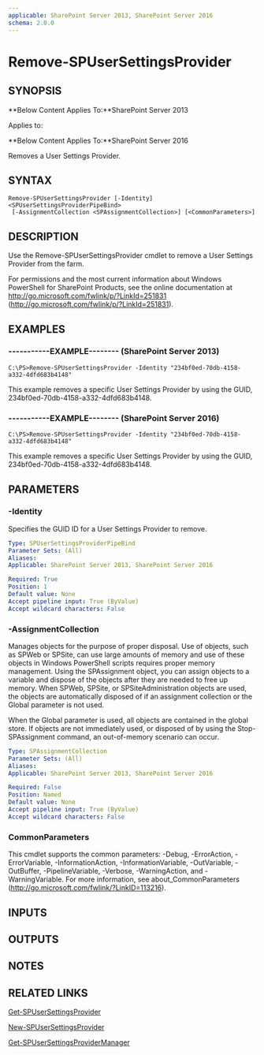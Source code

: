 ```yaml
---
applicable: SharePoint Server 2013, SharePoint Server 2016
schema: 2.0.0
---
```


# Remove-SPUserSettingsProvider

## SYNOPSIS
**Below Content Applies To:**SharePoint Server 2013

Applies to:

**Below Content Applies To:**SharePoint Server 2016

Removes a User Settings Provider.



## SYNTAX

```
Remove-SPUserSettingsProvider [-Identity] <SPUserSettingsProviderPipeBind>
 [-AssignmentCollection <SPAssignmentCollection>] [<CommonParameters>]
```

## DESCRIPTION
Use the Remove-SPUserSettingsProvider cmdlet to remove a User Settings Provider from the farm.

For permissions and the most current information about Windows PowerShell for SharePoint Products, see the online documentation at http://go.microsoft.com/fwlink/p/?LinkId=251831 (http://go.microsoft.com/fwlink/p/?LinkId=251831).

## EXAMPLES

### -----------EXAMPLE-------- (SharePoint Server 2013)
```
C:\PS>Remove-SPUserSettingsProvider -Identity "234bf0ed-70db-4158-a332-4dfd683b4148"
```

This example removes a specific User Settings Provider by using the GUID, 234bf0ed-70db-4158-a332-4dfd683b4148.

### -----------EXAMPLE-------- (SharePoint Server 2016)
```
C:\PS>Remove-SPUserSettingsProvider -Identity "234bf0ed-70db-4158-a332-4dfd683b4148"
```

This example removes a specific User Settings Provider by using the GUID, 234bf0ed-70db-4158-a332-4dfd683b4148.

## PARAMETERS

### -Identity
Specifies the GUID ID for a User Settings Provider to remove.

```yaml
Type: SPUserSettingsProviderPipeBind
Parameter Sets: (All)
Aliases: 
Applicable: SharePoint Server 2013, SharePoint Server 2016

Required: True
Position: 1
Default value: None
Accept pipeline input: True (ByValue)
Accept wildcard characters: False
```

### -AssignmentCollection
Manages objects for the purpose of proper disposal.
Use of objects, such as SPWeb or SPSite, can use large amounts of memory and use of these objects in Windows PowerShell scripts requires proper memory management.
Using the SPAssignment object, you can assign objects to a variable and dispose of the objects after they are needed to free up memory.
When SPWeb, SPSite, or SPSiteAdministration objects are used, the objects are automatically disposed of if an assignment collection or the Global parameter is not used.

When the Global parameter is used, all objects are contained in the global store.
If objects are not immediately used, or disposed of by using the Stop-SPAssignment command, an out-of-memory scenario can occur.

```yaml
Type: SPAssignmentCollection
Parameter Sets: (All)
Aliases: 
Applicable: SharePoint Server 2013, SharePoint Server 2016

Required: False
Position: Named
Default value: None
Accept pipeline input: True (ByValue)
Accept wildcard characters: False
```

### CommonParameters
This cmdlet supports the common parameters: -Debug, -ErrorAction, -ErrorVariable, -InformationAction, -InformationVariable, -OutVariable, -OutBuffer, -PipelineVariable, -Verbose, -WarningAction, and -WarningVariable. For more information, see about_CommonParameters (http://go.microsoft.com/fwlink/?LinkID=113216).

## INPUTS

## OUTPUTS

## NOTES

## RELATED LINKS

[Get-SPUserSettingsProvider]()

[New-SPUserSettingsProvider]()

[Get-SPUserSettingsProviderManager]()

